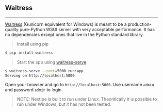 ## Waitress
---

[Waitress](https://docs.pylonsproject.org/projects/waitress/en/stable/) (Gunicorn equivalent for Windows) is meant to be a production-quality pure-Python WSGI server with very acceptable performance. It has no dependencies except ones that live in the Python standard library.

> Install using pip

```bash
$ pip install waitress
```
> Start the app using [waitress-serve](https://docs.pylonsproject.org/projects/waitress/en/stable/runner.html)

```bash
$ waitress-serve --port=5000 run:app
Serving on http://localhost:5000
```

Open your browser and go to `http://localhost:5000`. Use username `admin` and password `admin` to login.

> NOTE: Nextipe is built to run under Linux. Theoritically it is possible to run under Windows, but it has not been tested. 
